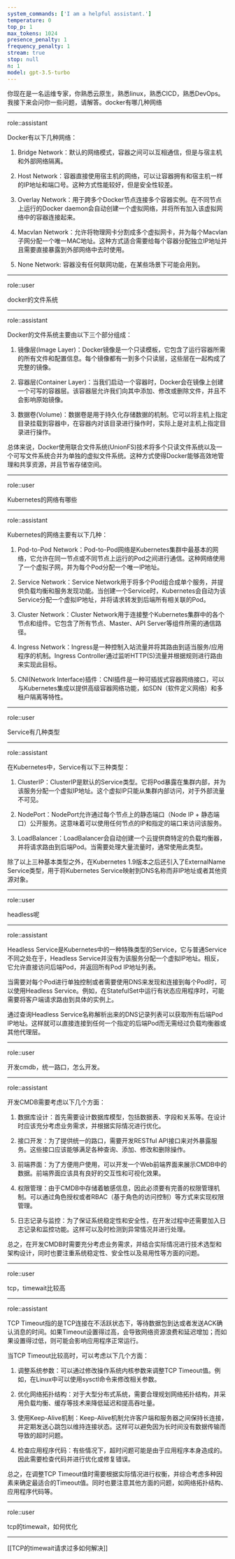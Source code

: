 ```yaml
---
system_commands: ['I am a helpful assistant.']
temperature: 0
top_p: 1
max_tokens: 1024
presence_penalty: 1
frequency_penalty: 1
stream: true
stop: null
n: 1
model: gpt-3.5-turbo
---
```

你现在是一名运维专家，你熟悉云原生，熟悉linux，熟悉CICD，熟悉DevOps。我接下来会问你一些问题，请解答。docker有哪几种网络

<hr class="__chatgpt_plugin">

role::assistant

Docker有以下几种网络：

1. Bridge Network：默认的网络模式，容器之间可以互相通信，但是与宿主机和外部网络隔离。

2. Host Network：容器直接使用宿主机的网络，可以让容器拥有和宿主机一样的IP地址和端口号。这种方式性能较好，但是安全性较差。

3. Overlay Network：用于跨多个Docker节点连接多个容器实例。在不同节点上运行的Docker daemon会自动创建一个虚拟网络，并将所有加入该虚拟网络中的容器连接起来。

4. Macvlan Network：允许将物理网卡分割成多个虚拟网卡，并为每个Macvlan子网分配一个唯一MAC地址。这种方式适合需要给每个容器分配独立IP地址并且需要直接暴露到外部网络中去时使用。

5. None Network: 容器没有任何联网功能，在某些场景下可能会用到。

<hr class="__chatgpt_plugin">

role::user

docker的文件系统

<hr class="__chatgpt_plugin">

role::assistant

Docker的文件系统主要由以下三个部分组成：

1. 镜像层(Image Layer)：Docker镜像是一个只读模板，它包含了运行容器所需的所有文件和配置信息。每个镜像都有一到多个只读层，这些层在一起构成了完整的镜像。

2. 容器层(Container Layer)：当我们启动一个容器时，Docker会在镜像上创建一个可写的容器层。该容器层允许我们向其中添加、修改或删除文件，并且不会影响原始镜像。

3. 数据卷(Volume)：数据卷是用于持久化存储数据的机制。它可以将主机上指定目录挂载到容器中，在容器内对该目录进行操作时，实际上是对主机上指定目录进行操作。

总体来说，Docker使用联合文件系统(UnionFS)技术将多个只读文件系统以及一个可写文件系统合并为单独的虚拟文件系统。这种方式使得Docker能够高效地管理和共享资源，并且节省存储空间。

<hr class="__chatgpt_plugin">

role::user

Kubernetes的网络有哪些

<hr class="__chatgpt_plugin">

role::assistant

Kubernetes的网络主要有以下几种：

1. Pod-to-Pod Network：Pod-to-Pod网络是Kubernetes集群中最基本的网络，它允许在同一节点或不同节点上运行的Pod之间进行通信。这种网络使用了一个虚拟子网，并为每个Pod分配一个唯一IP地址。

2. Service Network：Service Network用于将多个Pod组合成单个服务，并提供负载均衡和服务发现功能。当创建一个Service时，Kubernetes会自动为该Service分配一个虚拟IP地址，并将请求转发到后端所有相关联的Pod。

3. Cluster Network：Cluster Network用于连接整个Kubernetes集群中的各个节点和组件。它包含了所有节点、Master、API Server等组件所需的通信路径。

4. Ingress Network：Ingress是一种控制入站流量并将其路由到适当服务/应用程序的机制。Ingress Controller通过监听HTTP(S)流量并根据规则进行路由来实现此目标。

5. CNI(Network Interface)插件：CNI插件是一种可插拔式容器网络接口，可以与Kubernetes集成以提供高级容器网络功能，如SDN（软件定义网络）和多租户隔离等特性。


<hr class="__chatgpt_plugin">

role::user

Service有几种类型

<hr class="__chatgpt_plugin">

role::assistant

在Kubernetes中，Service有以下三种类型：

1. ClusterIP：ClusterIP是默认的Service类型。它将Pod暴露在集群内部，并为该服务分配一个虚拟IP地址。这个虚拟IP只能从集群内部访问，对于外部流量不可见。

2. NodePort：NodePort允许通过每个节点上的静态端口（Node IP + 静态端口）公开服务。这意味着可以使用任何节点的IP和指定的端口来访问该服务。

3. LoadBalancer：LoadBalancer会自动创建一个云提供商特定的负载均衡器，并将请求路由到后端Pod。当需要处理大量流量时，通常使用此类型。

除了以上三种基本类型之外，在Kubernetes 1.9版本之后还引入了ExternalName Service类型，用于将Kubernetes Service映射到DNS名称而非IP地址或者其他资源对象。

<hr class="__chatgpt_plugin">

role::user

headless呢

<hr class="__chatgpt_plugin">

role::assistant

Headless Service是Kubernetes中的一种特殊类型的Service，它与普通Service不同之处在于，Headless Service并没有为该服务分配一个虚拟IP地址。相反，它允许直接访问后端Pod，并返回所有Pod IP地址列表。

当需要对每个Pod进行单独控制或者需要使用DNS来发现和连接到每个Pod时，可以使用Headless Service。例如，在StatefulSet中运行有状态应用程序时，可能需要将客户端请求路由到具体的实例上。

通过查询Headless Service名称解析出来的DNS记录列表可以获取所有后端Pod IP地址。这样就可以直接连接到任何一个指定的后端Pod而无需经过负载均衡器或其他代理层。

<hr class="__chatgpt_plugin">

role::user

开发cmdb，统一路口，怎么开发。

<hr class="__chatgpt_plugin">

role::assistant

开发CMDB需要考虑以下几个方面：

1. 数据库设计：首先需要设计数据库模型，包括数据表、字段和关系等。在设计时应该充分考虑业务需求，并根据实际情况进行优化。

2. 接口开发：为了提供统一的路口，需要开发RESTful API接口来对外暴露服务。这些接口应该能够满足各种查询、添加、修改和删除操作。

3. 前端界面：为了方便用户使用，可以开发一个Web前端界面来展示CMDB中的数据。前端界面应该具有良好的交互性和可视化效果。

4. 权限管理：由于CMDB中存储着敏感信息，因此必须要有完善的权限管理机制。可以通过角色授权或者RBAC（基于角色的访问控制）等方式来实现权限管理。

5. 日志记录与监控：为了保证系统稳定性和安全性，在开发过程中还需要加入日志记录和监控功能。这样可以及时检测到异常情况并进行处理。

总之，在开发CMDB时需要充分考虑业务需求，并结合实际情况进行技术选型和架构设计，同时也要注重系统稳定性、安全性以及易用性等方面的问题。

<hr class="__chatgpt_plugin">

role::user

tcp，timewait比较高



<hr class="__chatgpt_plugin">

role::assistant

TCP Timeout指的是TCP连接在不活跃状态下，等待数据包到达或者发送ACK确认消息的时间。如果Timeout设置得过高，会导致网络资源浪费和延迟增加；而如果设置得过低，则可能会影响应用程序正常运行。

当TCP Timeout比较高时，可以考虑以下几个方面：

1. 调整系统参数：可以通过修改操作系统内核参数来调整TCP Timeout值。例如，在Linux中可以使用sysctl命令来修改相关参数。

2. 优化网络拓扑结构：对于大型分布式系统，需要合理规划网络拓扑结构，并采用负载均衡、缓存等技术来降低延迟和提高吞吐量。

3. 使用Keep-Alive机制：Keep-Alive机制允许客户端和服务器之间保持长连接，并定期发送心跳包以维持连接状态。这样可以避免因为长时间没有数据传输而导致的超时问题。

4. 检查应用程序代码：有些情况下，超时问题可能是由于应用程序本身造成的。因此需要检查代码并进行优化或修复错误。

总之，在调整TCP Timeout值时需要根据实际情况进行权衡，并综合考虑多种因素来确定最适合的Timeout值。同时也要注意其他方面的问题，如网络拓扑结构、应用程序代码等。

<hr class="__chatgpt_plugin">

role::user

tcp的timewait，如何优化

<hr class="__chatgpt_plugin">

[[TCP的timewait请求过多如何解决]]